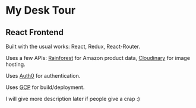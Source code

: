 # My Desk Tour 
## React Frontend

Built with the usual works: React, Redux, React-Router.

Uses a few APIs: [Rainforest](https://rainforestapi.com/) for Amazon product data, [Cloudinary](https://cloudinary.com/) for image hosting.

Uses [Auth0](https://auth0.com/) for authentication. 

Uses [GCP](https://cloud.google.com/) for build/deployment.

I will give more description later if people give a crap :)
